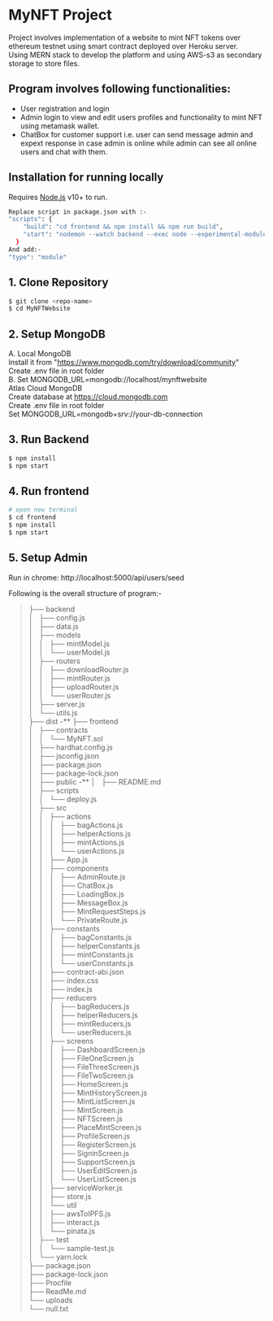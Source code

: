 # MyNFT Project  
Project involves implementation of a website to mint NFT tokens over ethereum testnet using smart contract deployed over Heroku server.  
Using MERN stack to develop the platform and using AWS-s3 as secondary storage to store files.  
## Program involves following functionalities:    
- User registration and login 
- Admin login to view and edit users profiles and functionality to mint NFT using metamask wallet.  
- ChatBox for customer support i.e. user can send message admin and expext response in case admin is online while admin can see all online users and chat with them.   
  
## Installation for running locally  
Requires [Node.js](https://nodejs.org/) v10+ to run.  
```sh
Replace script in package.json with :-  
"scripts": {  
    "build": "cd frontend && npm install && npm run build",  
    "start": "nodemon --watch backend --exec node --experimental-modules backend/server.js"  
  }  
And add:-  
"type": "module"  
```  
## 1. Clone Repository  
```sh  
$ git clone <repo-name>    
$ cd MyNFTWebsite  
```  
  
## 2. Setup MongoDB      
A. Local MongoDB    
Install it from "https://www.mongodb.com/try/download/community"    
Create .env file in root folder    
B. Set MONGODB_URL=mongodb://localhost/mynftwebsite    
Atlas Cloud MongoDB  
Create database at https://cloud.mongodb.com  
Create .env file in root folder  
Set MONGODB_URL=mongodb+srv://your-db-connection  

## 3. Run Backend  
```sh
$ npm install
$ npm start
```
## 4. Run frontend  
```sh
# open new terminal  
$ cd frontend  
$ npm install  
$ npm start  
```
## 5. Setup Admin  
Run in chrome: http://localhost:5000/api/users/seed   

Following is the overall structure of program:-  
> ├── backend  
> │   ├── config.js  
> │   ├── data.js  
> │   ├── models  
> │   │   ├── mintModel.js  
> │   │   └── userModel.js  
> │   ├── routers  
> │   │   ├── downloadRouter.js  
> │   │   ├── mintRouter.js  
> │   │   ├── uploadRouter.js  
> │   │   └── userRouter.js  
> │   ├── server.js  
> │   └── utils.js  
> ├── dist -**
> ├── frontend  
> │   ├── contracts  
> │   │   └── MyNFT.sol  
> │   ├── hardhat.config.js  
> │   ├── jsconfig.json  
> │   ├── package.json  
> │   ├── package-lock.json  
> │   ├── public -**
> │   ├── README.md  
> │   ├── scripts  
> │   │   └── deploy.js  
> │   ├── src  
> │   │   ├── actions  
> │   │   │   ├── bagActions.js  
> │   │   │   ├── helperActions.js  
> │   │   │   ├── mintActions.js  
> │   │   │   └── userActions.js  
> │   │   ├── App.js  
> │   │   ├── components  
> │   │   │   ├── AdminRoute.js  
> │   │   │   ├── ChatBox.js  
> │   │   │   ├── LoadingBox.js  
> │   │   │   ├── MessageBox.js  
> │   │   │   ├── MintRequestSteps.js  
> │   │   │   └── PrivateRoute.js  
> │   │   ├── constants  
> │   │   │   ├── bagConstants.js  
> │   │   │   ├── helperConstants.js  
> │   │   │   ├── mintConstants.js  
> │   │   │   └── userConstants.js  
> │   │   ├── contract-abi.json  
> │   │   ├── index.css  
> │   │   ├── index.js  
> │   │   ├── reducers  
> │   │   │   ├── bagReducers.js  
> │   │   │   ├── helperReducers.js  
> │   │   │   ├── mintReducers.js  
> │   │   │   └── userReducers.js  
> │   │   ├── screens  
> │   │   │   ├── DashboardScreen.js  
> │   │   │   ├── FileOneScreen.js  
> │   │   │   ├── FileThreeScreen.js  
> │   │   │   ├── FileTwoScreen.js  
> │   │   │   ├── HomeScreen.js  
> │   │   │   ├── MintHistoryScreen.js  
> │   │   │   ├── MintListScreen.js  
> │   │   │   ├── MintScreen.js  
> │   │   │   ├── NFTScreen.js  
> │   │   │   ├── PlaceMintScreen.js  
> │   │   │   ├── ProfileScreen.js  
> │   │   │   ├── RegisterScreen.js  
> │   │   │   ├── SigninScreen.js  
> │   │   │   ├── SupportScreen.js  
> │   │   │   ├── UserEditScreen.js  
> │   │   │   └── UserListScreen.js  
> │   │   ├── serviceWorker.js  
> │   │   ├── store.js  
> │   │   └── util  
> │   │       ├── awsToIPFS.js  
> │   │       ├── interact.js  
> │   │       └── pinata.js  
> │   ├── test  
> │   │   └── sample-test.js  
> │   └── yarn.lock  
> ├── package.json  
> ├── package-lock.json  
> ├── Procfile  
> ├── ReadMe.md  
> └── uploads  
>    └── null.txt  
